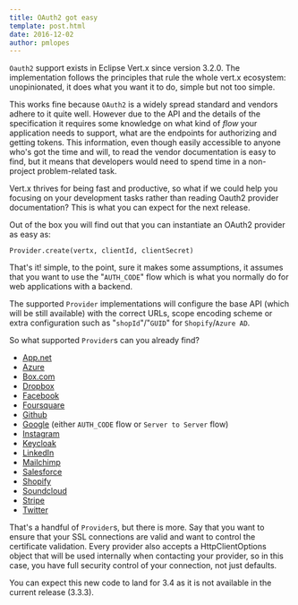 ```yaml
---
title: OAuth2 got easy
template: post.html
date: 2016-12-02
author: pmlopes
---
```


`Oauth2` support exists in Eclipse Vert.x since version 3.2.0. The implementation follows the principles that rule the whole vert.x ecosystem: unopinionated, it does what you want it to do, simple but not too simple.

This works fine because `OAuth2` is a widely spread standard and vendors adhere to it quite well. However due to the API and the details of the specification it requires some knowledge on what kind of _flow_ your application needs to support, what are the endpoints for authorizing and getting tokens. This information, even though easily accessible to anyone who's got the time and will, to read the vendor documentation is easy to find, but it means that developers would need to spend time in a non-project problem-related task.

Vert.x thrives for being fast and productive, so what if we could help you focusing on your development tasks rather than reading Oauth2 provider documentation? This is what you can expect for the next release.

Out of the box you will find out that you can instantiate an OAuth2 provider as easy as:

```
Provider.create(vertx, clientId, clientSecret)
```

That's it! simple, to the point, sure it makes some assumptions, it assumes that you want to use the "`AUTH_CODE`" flow which is what you normally do for web applications with a backend.

The supported `Provider` implementations will configure the base API (which will be still available) with the correct URLs, scope encoding scheme or extra configuration such as "`shopId`"/"`GUID`" for `Shopify`/`Azure AD`.

So what supported `Provider`s can you already find?

 * [App.net](https://app.net/)
 * [Azure](https://azure.microsoft.com/en-us/)
 * [Box.com](https://box.com)
 * [Dropbox](https://dropbox.com)
 * [Facebook](https://facebook.com)
 * [Foursquare](https://foursquare.com)
 * [Github](http://github.com)
 * [Google](https://google.com) (either `AUTH_CODE` flow or `Server to Server` flow) 
 * [Instagram](https://instagram.com)
 * [Keycloak](https://keycloak.org)
 * [LinkedIn](https://linkedin.com)
 * [Mailchimp](https://mailchimp.com)
 * [Salesforce](https://salesforce.com)
 * [Shopify](https://shopify.com)
 * [Soundcloud](https://soundcloud.com)
 * [Stripe](https://stripe.com)
 * [Twitter](https://twitter.com)

That's a handful of `Provider`s, but there is more. Say that you want to ensure that your SSL connections are valid and want to control the certificate validation. Every provider also accepts a HttpClientOptions object that will be used internally when contacting your provider, so in this case, you have full security control of your connection, not just defaults.

You can expect this new code to land for 3.4 as it is not available in the current release (3.3.3).
